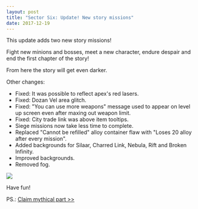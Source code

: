 ```yaml
---
layout: post
title: "Sector Six: Update! New story missions"
date: 2017-12-19
---
```


This update adds two new story missions!

Fight new minions and bosses, meet a new character, endure despair and end the first chapter of the story!

From here the story will get even darker.

Other changes:

* Fixed: It was possible to reflect apex's red lasers.
* Fixed: Dozan Vel area glitch.
* Fixed: "You can use more weapons" message used to appear on level up screen even after maxing out weapon limit.
* Fixed: City trade link was above item tooltips.
* Siege missions now take less time to complete.
* Replaced "Cannot be refilled" alloy container flaw with "Loses 20 alloy after every mission".
* Added backgrounds for Silaar, Charred Link, Nebula, Rift and Broken Infinity.
* Improved backgrounds.
* Removed fog.

![](https://github.com/Zuurix/Zuurix.github.io/blob/master/images/091-update/Keeper%202017.12.19.png?raw=true)

Have fun!

PS.: [Claim mythical part >>](http://zuurix.com/community/)
